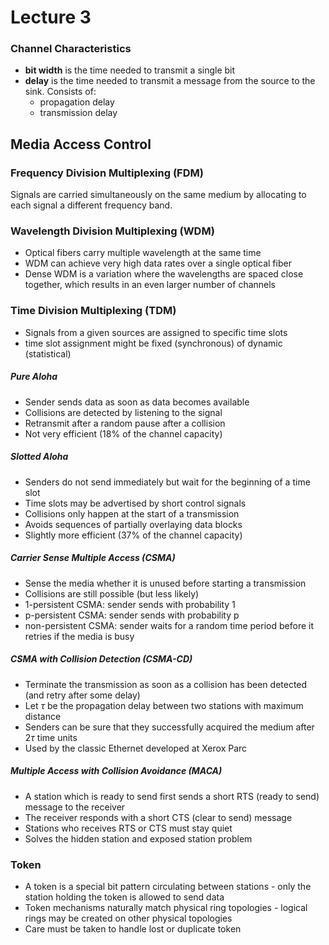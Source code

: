 # Lecture 3

### Channel Characteristics

- **bit width** is the time needed to transmit a single bit 
- **delay** is the time needed to transmit a message from the source to the sink. Consists of: 
  - propagation delay
  - transmission delay

## Media Access Control

### Frequency Division Multiplexing (FDM)

Signals are carried simultaneously on the same medium by allocating to each signal a different frequency band.

### Wavelength Division Multiplexing (WDM)

- Optical fibers carry multiple wavelength at the same time
- WDM can achieve very high data rates over a single optical fiber
- Dense WDM is a variation where the wavelengths are spaced close together, which results in an even larger number of channels

### Time Division Multiplexing (TDM)

- Signals from a given sources are assigned to specific time slots
- time slot assignment might be fixed (synchronous) of dynamic (statistical)

##### Pure Aloha

- Sender sends data as soon as data becomes available
- Collisions are detected by listening to the signal
- Retransmit after a random pause after a collision
- Not very efficient (18% of the channel capacity)

##### Slotted Aloha

- Senders do not send immediately but wait for the beginning of a time slot
- Time slots may be advertised by short control signals
- Collisions only happen at the start of a transmission
- Avoids sequences of partially overlaying data blocks
- Slightly more efficient (37% of the channel capacity)

##### Carrier Sense Multiple Access (CSMA)

- Sense the media whether it is unused before starting a transmission
- Collisions are still possible (but less likely)
- 1-persistent CSMA: sender sends with probability 1
- p-persistent CSMA: sender sends with probability p
- non-persistent CSMA: sender waits for a random time period before it retries if the media is busy

##### CSMA with Collision Detection (CSMA-CD)

- Terminate the transmission as soon as a collision has been detected (and retry after some delay)
- Let $\tau$ be the propagation delay between two stations with maximum distance
- Senders can be sure that they successfully acquired the medium after 2$\tau$ time units
- Used by the classic Ethernet developed at Xerox Parc

##### Multiple Access with Collision Avoidance (MACA)

- A station which is ready to send first sends a short RTS (ready to send) message to the receiver
- The receiver responds with a short CTS (clear to send) message
- Stations who receives RTS or CTS must stay quiet
- Solves the hidden station and exposed station problem

### Token

- A token is a special bit pattern circulating between stations - only the station holding the token is allowed to send data
- Token mechanisms naturally match physical ring topologies - logical rings may be created on other physical topologies
- Care must be taken to handle lost or duplicate token
